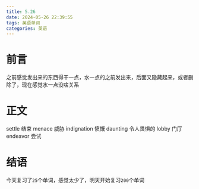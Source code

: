 ```yaml
---
title: 5.26
date: 2024-05-26 22:39:55
tags: 英语单词
categories: 英语
---
```

# 前言
之前感觉发出来的东西得干一点，水一点的之前发出来，后面又隐藏起来，或者删除了，现在感觉水一点没啥关系

# 正文
settle 结束
menace 威胁
indignation 愤慨
daunting 令人畏惧的
lobby 门厅
endeavor 尝试

# 结语
今天复习了`25`个单词，感觉太少了，明天开始复习`200`个单词